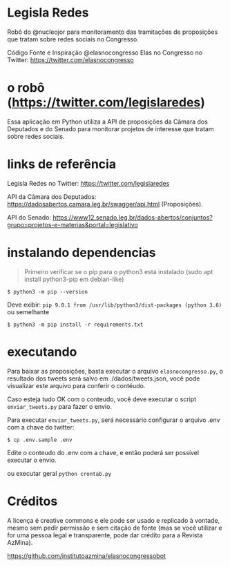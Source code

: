 # Legisla Redes

Robô do @nucleojor para monitoramento das tramitações de proposições que tratam sobre redes sociais no Congresso. 

Código Fonte e Inspiração @elasnocongresso
Elas no Congresso no Twitter: https://twitter.com/elasnocongresso

# o robô (https://twitter.com/legislaredes)

Essa aplicação em Python utiliza a API de proposições da Câmara dos Deputados e do Senado para monitorar projetos de interesse que tratam sobre redes sociais. 

# links de referência

Legisla Redes no Twitter: https://twitter.com/legislaredes

API da Câmara dos Deputados: https://dadosabertos.camara.leg.br/swagger/api.html (Proposições).

API do Senado: https://www12.senado.leg.br/dados-abertos/conjuntos?grupo=projetos-e-materias&portal=legislativo

# instalando dependencias

> Primeiro verificar se o pip para o python3 está instalado (sudo apt install python3-pip em debian-like)

    $ python3 -m pip --version

Deve exibir: `pip 9.0.1 from /usr/lib/python3/dist-packages (python 3.6)` ou semelhante

    $ python3 -m pip install -r requirements.txt

# executando

Para baixar as proposições, basta executar o arquivo `elasnocongresso.py`, o resultado dos tweets será salvo em ./dados/tweets.json, você pode visualizar este arquivo para conferir o contéudo.

Caso esteja tudo OK com o conteudo, você deve executar o script `enviar_tweets.py` para fazer o envio.

Para executar `enviar_tweets.py`, será necessário configurar o arquivo .env com a chave do twitter:

    $ cp .env.sample .env

Edite o conteudo do .env com a chave, e então poderá ser possível executar o envio.

ou executar geral `python crontab.py`

# Créditos

A licença é creative commons e ele pode ser usado e replicado à vontade, mesmo sem pedir permissão e sem citação de fonte (mas se você utilizar e for uma pessoa legal e transparente, pode dar crédito para a Revista AzMina).

https://github.com/institutoazmina/elasnocongressobot
